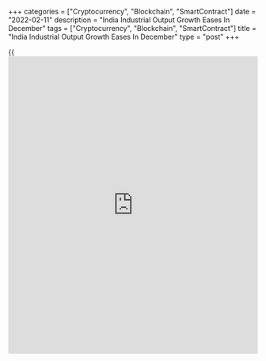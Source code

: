 +++
categories = ["Cryptocurrency", "Blockchain", "SmartContract"]
date = "2022-02-11"
description = "India Industrial Output Growth Eases In December"
tags = ["Cryptocurrency", "Blockchain", "SmartContract"]
title = "India Industrial Output Growth Eases In December"
type = "post"
+++

{{<iframe id="large-banner" src="https://www.bounty.group/#slide=23.0" width="100%" height="600" scrolling="no" style="border: 0px solid rgb(216, 221, 230); border-radius: 3px;">}}

India's industrial production growth eased in December, largely
reflecting the contraction in manufacturing, data from the statistics
ministry showed on Friday.

Industrial output grew only 0.4 percent in December from the last year,
following November's 1.3 percent expansion. Economists had forecast the
annual rate to slow to 1.3 percent from 1.4 percent estimated initially
for November.

Mining output rose 2.6 percent and electricity output advanced 2.8
percent. Meanwhile, manufacturing output was down 0.1 percent.

During April to December, industrial production rose 15.2 percent
compared to the 13.3 percent decline in the same period last year.

For comments and feedback [contact](https://www.playgroundfx.com/contact/): editorial@rtt[news](https://www.letsplayfx.com/blog/forex-news-website/).com

[Economic News][1]

 **What parts of the world are seeing the best (and worst) economic
performances lately? Click[here][2] to check out our [Econ Scorecard][2]
and find out! See up-to-the-moment [ranking](https://www.playgroundfx.com/blog/crypto-exchange-ranking/)s for the best and worst
performers in [GDP][3], [unemployment rate][4], [inflation][5] and much
more.**

   1. www.rtt[news](https://www.letsplayfx.com/blog/forex-news-website/).com/Content/EconomicNews.aspx
   2. www.rtt[news](https://www.letsplayfx.com/blog/forex-news-website/).com/economic-scorecard/world-rank/industrial-production/highest-performance.aspx
   3. www.rtt[news](https://www.letsplayfx.com/blog/forex-news-website/).com/economic-scorecard/world-rank/GDP/highest-performance.aspx
   4. www.rtt[news](https://www.letsplayfx.com/blog/forex-news-website/).com/economic-scorecard/world-rank/unemployment-rate/lowest-performance.aspx
   5. www.rtt[news](https://www.letsplayfx.com/blog/forex-news-website/).com/economic-scorecard/world-rank/CPI/highest-performance.aspx